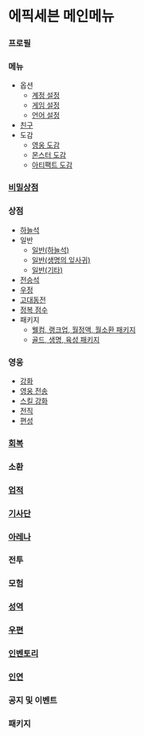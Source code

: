 
# 에픽세븐 메인메뉴
### 프로필
### 메뉴
 * 옵션
   * [계정 설정](https://github.com/sem1308/group1/blob/master/181102flowchart/img_leehw/메뉴-옵션-계정%20설정.png)
   * [게임 설정](https://github.com/sem1308/group1/blob/master/181102flowchart/img_leehw/메뉴-옵션-게임설정.png)
   * [언어 설정](https://github.com/sem1308/group1/blob/master/181102flowchart/img_leehw/메뉴-옵션-언어.png)
 * [친구](https://github.com/sem1308/group1/blob/master/181102flowchart/img_leehw/메뉴-친구.png)
 * 도감
   * [영웅 도감](https://github.com/sem1308/group1/blob/master/181102flowchart/img_leehw/메뉴-도감-영웅도감.png)
   * [몬스터 도감](https://github.com/sem1308/group1/blob/master/181102flowchart/img_leehw/메뉴-도감-몬스터도감.png)
   * [아티팩트 도감](https://github.com/sem1308/group1/blob/master/181102flowchart/img_leehw/메뉴-도감-아티팩트%20도감.png)
### [비밀상점](https://github.com/sem1308/group1/blob/master/181102flowchart/img_leehw/비밀상점.png)
### 상점
 * [하늘석](https://github.com/sem1308/group1/blob/master/181102flowchart/img_leehw/일반상점-하늘석.png)
 * 일반
   * [일반(하늘석)](https://github.com/sem1308/group1/blob/master/181102flowchart/img_leehw/일반상점-일반1.png)
   * [일반(생명의 잎사귀)](https://github.com/sem1308/group1/blob/master/181102flowchart/img_leehw/일반상점-일반2.png) 
   * [일반(기타)](https://github.com/sem1308/group1/blob/master/181102flowchart/img_leehw/일반상점-일반3.png)  
 * [전승석](https://github.com/sem1308/group1/blob/master/181102flowchart/img_leehw/일반상점-전승석.png)
 * [우정](https://github.com/sem1308/group1/blob/master/181102flowchart/img_leehw/일반상점-우정.png)
 * [고대동전](https://github.com/sem1308/group1/blob/master/181102flowchart/img_leehw/일반상점-%20고대동전.png)
 * [정복 점수](https://github.com/sem1308/group1/blob/master/181102flowchart/img_leehw/일반상점-정복%20점수.png)
 * 패키지
   * [웰컴, 랭크업, 월정액, 월소환 패키지](https://github.com/sem1308/group1/blob/master/181102flowchart/img_leehw/일반상점-패키지1.png)
   * [골드, 생명, 육성 패키지](https://github.com/sem1308/group1/blob/master/181102flowchart/img_leehw/일반상점-패키지2.png)
     
   
### 영웅
 * [강화](https://github.com/sem1308/group1/blob/master/181102flowchart/img_kimjw/%EC%98%81%EC%9B%85%EA%B0%95%ED%99%94%20%EC%88%9C%EC%84%9C%EB%8F%84.png)
 * [영웅 전송](https://github.com/sem1308/group1/blob/master/181102flowchart/img_han/%EC%98%81%EC%9B%85%20%EC%A0%84%EC%86%A1%20%EC%88%9C%EC%84%9C%EB%8F%84.png)
 * [스킬 강화](https://github.com/sem1308/group1/blob/master/181102flowchart/img_han/%EC%8A%A4%ED%82%AC%20%EA%B0%95%ED%99%94%20%EC%88%9C%EC%84%9C%EB%8F%84.png)
 * [전직](https://github.com/sem1308/group1/blob/master/181102flowchart/img_han/%EC%A0%84%EC%A7%81%20%EC%88%9C%EC%84%9C%EB%8F%84%20.png)
 * [편성](https://github.com/sem1308/group1/blob/master/181102flowchart/img_han/%ED%8E%B8%EC%84%B1%20%EC%88%9C%EC%84%9C%EB%8F%84.png)
### [회복](https://github.com/sem1308/group1/blob/master/181102flowchart/img_han/%ED%9A%8C%EB%B3%B5%20%EC%88%9C%EC%84%9C%EB%8F%84.png)
### 소환
### [업적](https://github.com/sem1308/group1/blob/master/181102flowchart/img_noh/%EC%97%85%EC%A0%81.png)
### [기사단](https://github.com/sem1308/group1/blob/master/181102flowchart/img_noh/%EA%B8%B0%EC%82%AC%EB%8B%A8.PNG)
### [아레나](https://github.com/sem1308/group1/blob/master/181102flowchart/img_han/%EC%95%84%EB%A0%88%EB%82%98%20%EC%88%9C%EC%84%9C%EB%8F%84.png)
### 전투
### 모험
### [성역](https://github.com/sem1308/group1/blob/master/181102flowchart/img_han/%EC%84%B1%EC%97%AD%20%EC%88%9C%EC%84%9C%EB%8F%84.png)
### [우편](https://github.com/sem1308/group1/blob/master/181102flowchart/img_kimjw/%EC%9A%B0%ED%8E%B8%20%EC%88%9C%EC%84%9C%EB%8F%84.png)
### [인벤토리](https://github.com/sem1308/group1/blob/master/181102flowchart/img_kimjw/%EC%9D%B8%EB%B2%A4%ED%86%A0%EB%A6%AC%20%EC%88%9C%EC%84%9C%EB%8F%84.png)
### [인연](https://github.com/sem1308/group1/blob/master/181102flowchart/img_kimjw/%EC%9D%B8%EC%97%B0%20%EC%88%9C%EC%84%9C%EB%8F%84.png)
### 공지 및 이벤트
### 패키지
